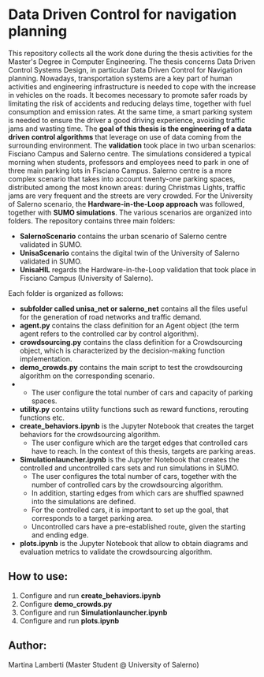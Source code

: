 # Data Driven Control for navigation planning

This repository collects all the work done during the thesis activities for the Master's Degree in Computer Engineering. The thesis concerns Data Driven Control Systems Design, in particular Data Driven Control for Navigation planning. Nowadays, transportation systems are a key part of human activities and engineering infrastructure is needed to cope with the increase in vehicles on the roads. It becomes necessary to promote safer roads by limitating the risk of accidents and reducing delays time, together with fuel consumption and emission rates. At the same time, a smart parking system is needed to ensure the driver a good driving experience, avoiding traffic jams and wasting time. The **goal of this thesis is the engineering of a data driven control algorithms** that leverage on use of data coming from the surrounding environment. The **validation** took place in two urban scenarios: Fisciano Campus and Salerno centre. The simulations considered a typical morning when students, professors and employees need to park in one of three main parking lots in Fisciano Campus. Salerno centre is a more complex scenario that takes into account twenty-one parking spaces, distributed among the most known areas: during Christmas Lights, traffic jams are very frequent and the streets are very crowded. For the University of Salerno scenario, the **Hardware-in-the-Loop approach** was followed, together with **SUMO simulations**. The various scenarios are organized into folders.
The repository contains three main folders:

* **SalernoScenario** contains the urban scenario of Salerno centre validated in SUMO.
* **UnisaScenario** contains the digital twin of the University of Salerno validated in SUMO.
* **UnisaHIL** regards the Hardware-in-the-Loop validation that took place in Fisciano Campus (University of Salerno).

Each folder is organized as follows:

* **subfolder called unisa_net or salerno_net** contains all the files useful for the generation of road networks and traffic demand.
* **agent.py** contains the class definition for an Agent object (the term agent refers to the controlled car by control algorithm).
* **crowdsourcing.py** contains the class definition for a Crowdsourcing object, which is characterized by the decision-making function implementation.
* **demo_crowds.py** contains the main script to test the crowdsourcing algorithm on the corresponding scenario.
*  * The user configure the total number of cars and capacity of parking spaces.
* **utility.py** contains utility functions such as reward functions, rerouting functions etc.
* **create_behaviors.ipynb** is the Jupyter Notebook that creates the target behaviors for the crowdsourcing algorithm.
  * The user configure which are the target edges that controlled cars have to reach. In the context of this thesis, targets are parking areas.
* **Simulationlauncher.ipynb** is the Jupyter Notebook that creates the controlled and uncontrolled cars sets and run simulations in SUMO. 
  * The user configures the total number of cars, together with the number of controlled cars by the crowdsourcing algorithm. 
  * In addition, starting edges from which cars are shuffled spawned into the simulations are defined. 
  * For the controlled cars, it is important to set up the goal, that corresponds to a target parking area.
  * Uncontrolled cars have a pre-established route, given the starting and ending edge.
* **plots.ipynb** is the Jupyter Notebook that allow to obtain diagrams and evaluation metrics to validate the crowdsourcing algorithm.

## How to use:

1. Configure and run **create_behaviors.ipynb**
2. Configure **demo_crowds.py**
3. Configure and run **Simulationlauncher.ipynb**
4. Configure and run **plots.ipynb**
 
## Author:

Martina Lamberti (Master Student @ University of Salerno)
